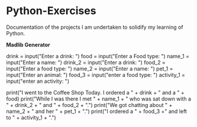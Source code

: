 # Python-Exercises
Documentation of the projects I am undertaken to solidify my learning of Python.


**Madlib Generator** 

drink = input("Enter a drink: ")
food = input("Enter a Food type: ")
name_1 = input("Enter a name: ")
drink_2 = input("Enter a drink: ")
food_2 = input("Enter a food type: ")
name_2 = input("Enter a name: ")
pet_1 = input("Enter an animal: ")
food_3 = input("enter a food type: ")
activity_1 = input("enter an activity: ")


print("I went to the Coffee Shop Today. I ordered a " + drink + " and a " + food)
print("While I was there I met " + name_1 + " who was sat down with a " + drink_2 + " and " + food_2 + ".")
print("We got chatting about " + name_2 + " and her " + pet_1 + ".")
print("I ordered a " + food_3 +" and left to " + activity_1 +  ".")
